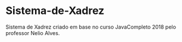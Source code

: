 # Sistema-de-Xadrez
Sistema de Xadrez criado em base no curso JavaCompleto 2018 pelo professor Nelio Alves.
